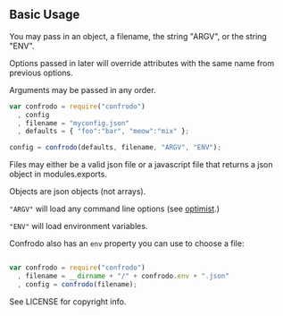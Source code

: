 
## Basic Usage

You may pass in an object, a filename,
the string "ARGV", or the string "ENV".

Options passed in later will override attributes
with the same name from previous options.

Arguments may be passed in any order.

```javascript
var confrodo = require("confrodo")
  , config
  , filename = "myconfig.json"
  , defaults = { "foo":"bar", "meow":"mix" };

config = confrodo(defaults, filename, "ARGV", "ENV");
```

Files may either be a valid json file or a javascript
file that returns a json object in modules.exports.

Objects are json objects (not arrays).

`"ARGV"` will load any command line options (see [optimist](https://github.com/substack/node-optimist).)

`"ENV"` will load environment variables.

Confrodo also has an `env` property you can use to choose a file:

```javascript

var confrodo = require("confrodo")
  , filename = __dirname + "/" + confrodo.env + ".json"
  , config = confrodo(filename);

```

See LICENSE for copyright info.
